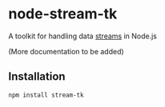 node-stream-tk
==============

A toolkit for handling data [streams](http://nodejs.org/api/stream.html) in Node.js

(More documentation to be added)


## Installation

    npm install stream-tk


